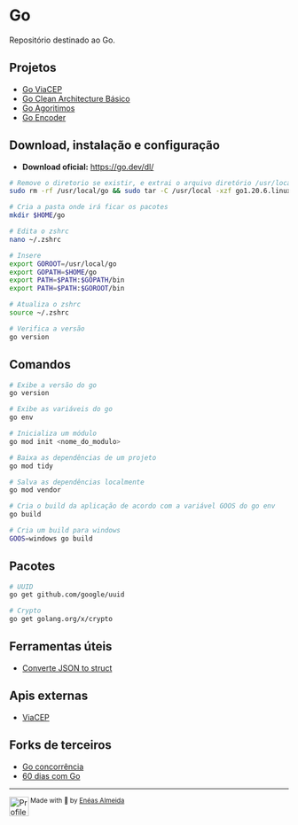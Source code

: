 # Go

Repositório destinado ao Go.

## Projetos

-   [Go ViaCEP](./go-viacep/)
-   [Go Clean Architecture Básico](./go-clean-architecture-basic/)
-   [Go Agoritimos](./go-algorithms/)
-   [Go Encoder](./go-encoder/)

## Download, instalação e configuração

-   **Download oficial:** https://go.dev/dl/

```bash
# Remove o diretorio se existir, e extrai o arquivo diretório /usr/local
sudo rm -rf /usr/local/go && sudo tar -C /usr/local -xzf go1.20.6.linux-amd64.tar.gz

# Cria a pasta onde irá ficar os pacotes
mkdir $HOME/go

# Edita o zshrc
nano ~/.zshrc

# Insere
export GOROOT=/usr/local/go
export GOPATH=$HOME/go
export PATH=$PATH:$GOPATH/bin
export PATH=$PATH:$GOROOT/bin

# Atualiza o zshrc
source ~/.zshrc

# Verifica a versão
go version
```

## Comandos

```bash
# Exibe a versão do go
go version

# Exibe as variáveis do go
go env

# Inicializa um módulo
go mod init <nome_do_modulo>

# Baixa as dependências de um projeto
go mod tidy

# Salva as dependências localmente
go mod vendor

# Cria o build da aplicação de acordo com a variável GOOS do go env
go build

# Cria um build para windows
GOOS=windows go build
```

## Pacotes

```bash
# UUID
go get github.com/google/uuid

# Crypto
go get golang.org/x/crypto
```

## Ferramentas úteis

-   [Converte JSON to struct](https://mholt.github.io/json-to-go/)

## Apis externas

-   [ViaCEP](https://viacep.com.br/)

## Forks de terceiros

-   [Go concorrência](https://github.com/venzel/concorrencia-go)
-   [60 dias com Go](https://github.com/venzel/60-days-of-go)

<hr>

<div>
  <img align="left" src="https://imgur.com/k8HFd0F.png" width=35 alt="Profile"/>
  <sub>Made with 💙 by <a href="https://github.com/venzel">Enéas Almeida</a></sub>
</div>
